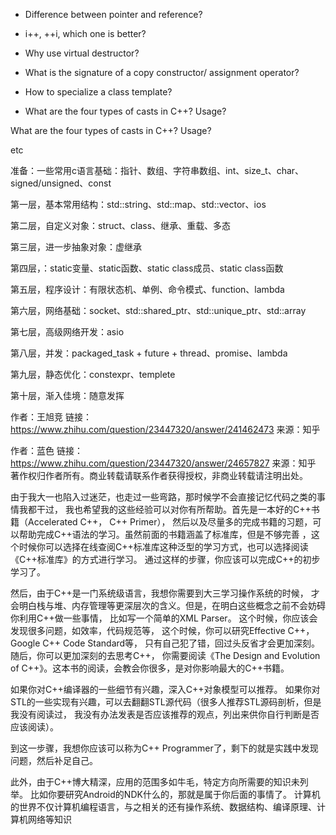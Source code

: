 + Difference between pointer and reference?

+ i++, ++i, which one is better?

+ Why use virtual destructor?

+ What is the signature of a copy constructor/ assignment operator?

+ How to specialize a class template?
+ What are the four types of casts in C++? Usage?

What are the four types of casts in C++? Usage?

etc



准备：一些常用c语言基础：指针、数组、字符串数组、int、size_t、char、signed/unsigned、const

第一层，基本常用结构：std::string、std::map、std::vector、ios

第二层，自定义对象：struct、class、继承、重载、多态

第三层，进一步抽象对象：虚继承

第四层，：static变量、static函数、static class成员、static class函数

第五层，程序设计：有限状态机、单例、命令模式、function、lambda

第六层，网络基础：socket、std::shared_ptr、std::unique_ptr、std::array

第七层，高级网络开发：asio

第八层，并发：packaged_task + future + thread、promise、lambda

第九层，静态优化：constexpr、templete

第十层，渐入佳境：随意发挥

作者：王旭竞
链接：https://www.zhihu.com/question/23447320/answer/241462473
来源：知乎


作者：蓝色
链接：https://www.zhihu.com/question/23447320/answer/24657827
来源：知乎
著作权归作者所有。商业转载请联系作者获得授权，非商业转载请注明出处。




由于我大一也陷入过迷茫，也走过一些弯路，那时候学不会直接记忆代码之类的事情我都干过，
我也希望我的这些经验可以对你有所帮助。首先是一本好的C++书籍（Accelerated C++， C++ Primer），
然后以及尽量多的完成书籍的习题，可以帮助完成C++语法的学习。虽然前面的书籍涵盖了标准库，但是不够完善
，这个时候你可以选择在线查阅C++标准库这种泛型的学习方式，也可以选择阅读《C++标准库》的方式进行学习。
通过这样的步骤，你应该可以完成C++的初步学习了。

然后，由于C++是一门系统级语言，我想你需要到大三学习操作系统的时候，
才会明白栈与堆、内存管理等更深层次的含义。但是，在明白这些概念之前不会妨碍你利用C++做一些事情，
比如写一个简单的XML Parser。
这个时候，你应该会发现很多问题，如效率，代码规范等，
这个时候，你可以研究Effective C++，Google C++ Code Standard等，
只有自己犯了错，回过头反省才会更加深刻。随后，你可以更加深刻的去思考C++，
你需要阅读《The Design and Evolution of C++》。这本书的阅读，会教会你很多，是对你影响最大的C++书籍。

如果你对C++编译器的一些细节有兴趣，深入C++对象模型可以推荐。
如果你对STL的一些实现有兴趣，可以去翻翻STL源代码（很多人推荐STL源码剖析，但是我没有阅读过，
我没有办法发表是否应该推荐的观点，列出来供你自行判断是否应该阅读）。

到这一步骤，我想你应该可以称为C++ Programmer了，剩下的就是实践中发现问题，然后补足自己。


此外，由于C++博大精深，应用的范围多如牛毛，特定方向所需要的知识未列举。
比如你要研究Android的NDK什么的，那就是属于你后面的事情了。
计算机的世界不仅计算机编程语言，与之相关的还有操作系统、数据结构、编译原理、计算机网络等知识